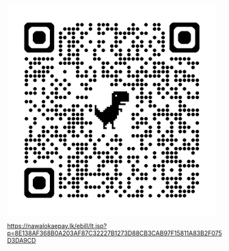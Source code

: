 <a href="https://github.com/udayakkarunarathna/Nawaloka-Customers-eBill-System/blob/main/" target="_blank"><img src="qrcode_nawalokaepay.lk.png"></a>

https://nawalokaepay.lk/ebill/lt.jsp?p=8E138AF368B0A203AF87C32227B1273D88CB3CAB97F15811A83B2F075D3DA9CD
